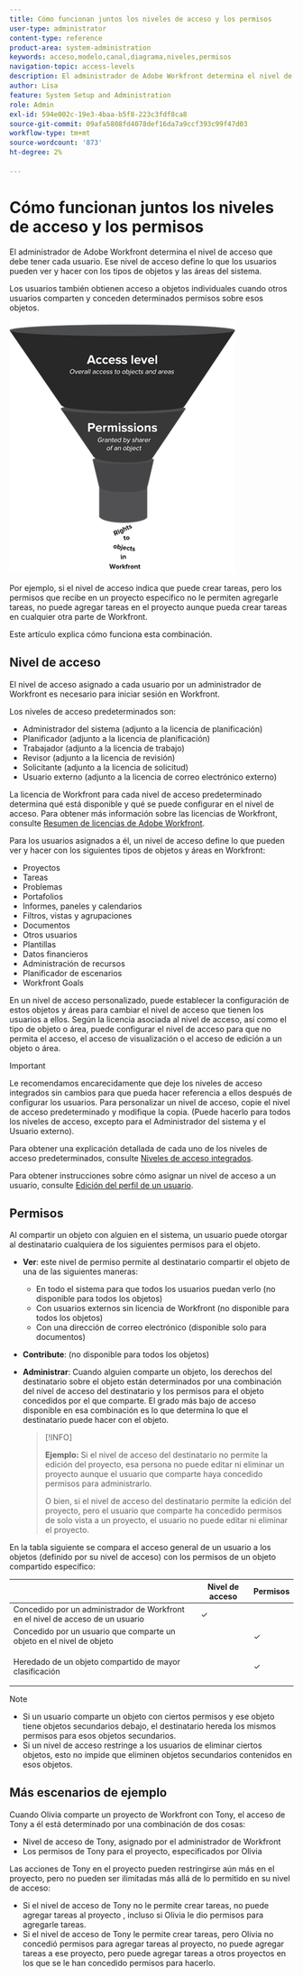 ```yaml
---
title: Cómo funcionan juntos los niveles de acceso y los permisos
user-type: administrator
content-type: reference
product-area: system-administration
keywords: acceso,modelo,canal,diagrama,niveles,permisos
navigation-topic: access-levels
description: El administrador de Adobe Workfront determina el nivel de acceso que debe tener cada usuario. Ese nivel de acceso define lo que los usuarios pueden ver y hacer con los tipos de objetos y las áreas del sistema.
author: Lisa
feature: System Setup and Administration
role: Admin
exl-id: 594e002c-19e3-4baa-b5f8-223c3fdf8ca8
source-git-commit: 09afa5808fd4078def16da7a9ccf393c99f47d03
workflow-type: tm+mt
source-wordcount: '873'
ht-degree: 2%

---
```


# Cómo funcionan juntos los niveles de acceso y los permisos

El administrador de Adobe Workfront determina el nivel de acceso que debe tener cada usuario. Ese nivel de acceso define lo que los usuarios pueden ver y hacer con los tipos de objetos y las áreas del sistema.

Los usuarios también obtienen acceso a objetos individuales cuando otros usuarios comparten y conceden determinados permisos sobre esos objetos.


![](assets/security-model-hierachy.png)

Por ejemplo, si el nivel de acceso indica que puede crear tareas, pero los permisos que recibe en un proyecto específico no le permiten agregarle tareas, no puede agregar tareas en el proyecto aunque pueda crear tareas en cualquier otra parte de Workfront.

Este artículo explica cómo funciona esta combinación.

## Nivel de acceso

El nivel de acceso asignado a cada usuario por un administrador de Workfront es necesario para iniciar sesión en Workfront.

Los niveles de acceso predeterminados son:

* Administrador del sistema (adjunto a la licencia de planificación)
* Planificador (adjunto a la licencia de planificación)
* Trabajador (adjunto a la licencia de trabajo)
* Revisor (adjunto a la licencia de revisión)
* Solicitante (adjunto a la licencia de solicitud)
* Usuario externo (adjunto a la licencia de correo electrónico externo)

La licencia de Workfront para cada nivel de acceso predeterminado determina qué está disponible y qué se puede configurar en el nivel de acceso. Para obtener más información sobre las licencias de Workfront, consulte [Resumen de licencias de Adobe Workfront](../../../administration-and-setup/add-users/access-levels-and-object-permissions/wf-licenses.md).

Para los usuarios asignados a él, un nivel de acceso define lo que pueden ver y hacer con los siguientes tipos de objetos y áreas en Workfront:

* Proyectos
* Tareas
* Problemas
* Portafolios
* Informes, paneles y calendarios
* Filtros, vistas y agrupaciones
* Documentos
* Otros usuarios
* Plantillas
* Datos financieros
* Administración de recursos
* Planificador de escenarios
* Workfront Goals

En un nivel de acceso personalizado, puede establecer la configuración de estos objetos y áreas para cambiar el nivel de acceso que tienen los usuarios a ellos. Según la licencia asociada al nivel de acceso, así como el tipo de objeto o área, puede configurar el nivel de acceso para que no permita el acceso, el acceso de visualización o el acceso de edición a un objeto o área.

>[!IMPORTANT]
>
>Le recomendamos encarecidamente que deje los niveles de acceso integrados sin cambios para que pueda hacer referencia a ellos después de configurar los usuarios. Para personalizar un nivel de acceso, copie el nivel de acceso predeterminado y modifique la copia. (Puede hacerlo para todos los niveles de acceso, excepto para el Administrador del sistema y el Usuario externo).

Para obtener una explicación detallada de cada uno de los niveles de acceso predeterminados, consulte [Niveles de acceso integrados](../../../administration-and-setup/add-users/access-levels-and-object-permissions/default-access-levels-in-workfront.md).

Para obtener instrucciones sobre cómo asignar un nivel de acceso a un usuario, consulte [Edición del perfil de un usuario](../../../administration-and-setup/add-users/create-and-manage-users/edit-a-users-profile.md).

## Permisos

Al compartir un objeto con alguien en el sistema, un usuario puede otorgar al destinatario cualquiera de los siguientes permisos para el objeto.

* **Ver**: este nivel de permiso permite al destinatario compartir el objeto de una de las siguientes maneras:

   * En todo el sistema para que todos los usuarios puedan verlo (no disponible para todos los objetos)
   * Con usuarios externos sin licencia de Workfront (no disponible para todos los objetos)
   * Con una dirección de correo electrónico (disponible solo para documentos)

* **Contribute**: (no disponible para todos los objetos)
* **Administrar**: Cuando alguien comparte un objeto, los derechos del destinatario sobre el objeto están determinados por una combinación del nivel de acceso del destinatario y los permisos para el objeto concedidos por el que comparte. El grado más bajo de acceso disponible en esa combinación es lo que determina lo que el destinatario puede hacer con el objeto.

  >[!INFO]
  >
  >**Ejemplo:** Si el nivel de acceso del destinatario no permite la edición del proyecto, esa persona no puede editar ni eliminar un proyecto aunque el usuario que comparte haya concedido permisos para administrarlo.
  >
  >O bien, si el nivel de acceso del destinatario permite la edición del proyecto, pero el usuario que comparte ha concedido permisos de solo vista a un proyecto, el usuario no puede editar ni eliminar el proyecto.

En la tabla siguiente se compara el acceso general de un usuario a los objetos (definido por su nivel de acceso) con los permisos de un objeto compartido específico:

<table style="table-layout:auto"> 
 <col> 
 <col> 
 <col> 
 <thead> 
  <tr> 
   <th> </th> 
   <th>Nivel de acceso </th> 
   <th>Permisos </th> 
  </tr> 
 </thead> 
 <tbody> 
  <tr> 
   <td>Concedido por un administrador de Workfront en el nivel de acceso de un usuario</td> 
   <td>✓</td> 
   <td> </td> 
  </tr> 
  <tr> 
   <td>Concedido por un usuario que comparte un objeto en el nivel de objeto</td> 
   <td> </td> 
   <td>✓</td> 
  </tr> 
  <tr> 
   <td> <p>Heredado de un objeto compartido de mayor clasificación 
   </td> 
   <td> </td> 
   <td>✓</td> 
  </tr> 
 </tbody> 
</table>

>[!NOTE]
>
>* Si un usuario comparte un objeto con ciertos permisos y ese objeto tiene objetos secundarios debajo, el destinatario hereda los mismos permisos para esos objetos secundarios.
>* Si un nivel de acceso restringe a los usuarios de eliminar ciertos objetos, esto no impide que eliminen objetos secundarios contenidos en esos objetos.
>

## Más escenarios de ejemplo

Cuando Olivia comparte un proyecto de Workfront con Tony, el acceso de Tony a él está determinado por una combinación de dos cosas:

* Nivel de acceso de Tony, asignado por el administrador de Workfront
* Los permisos de Tony para el proyecto, especificados por Olivia

Las acciones de Tony en el proyecto pueden restringirse aún más en el proyecto, pero no pueden ser ilimitadas más allá de lo permitido en su nivel de acceso:

* Si el nivel de acceso de Tony no le permite crear tareas, no puede agregar tareas al proyecto , incluso si Olivia le dio permisos para agregarle tareas.
* Si el nivel de acceso de Tony le permite crear tareas, pero Olivia no concedió permisos para agregar tareas al proyecto, no puede agregar tareas a ese proyecto, pero puede agregar tareas a otros proyectos en los que se le han concedido permisos para hacerlo.
